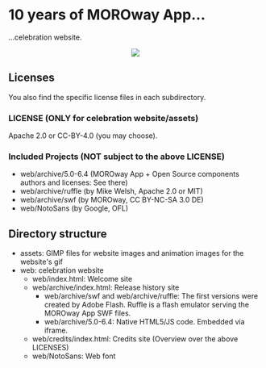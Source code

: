 # 10 years of MOROway App…

…celebration website.

<div style="text-align: center"><img src="10years"></div>

## Licenses

You also find the specific license files in each subdirectory.

### LICENSE (ONLY for celebration website/assets)

Apache 2.0 or CC-BY-4.0 (you may choose).

### Included Projects (NOT subject to the above LICENSE)

* web/archive/5.0-6.4 (MOROway App + Open Source components authors and licenses: See there)
* web/archive/ruffle (by Mike Welsh, Apache 2.0 or MIT)
* web/archive/swf (by MOROway, CC BY-NC-SA 3.0 DE)
* web/NotoSans (by Google, OFL)

## Directory structure

* assets: GIMP files for website images and animation images for the website's gif
* web: celebration website
    * web/index.html: Welcome site
    * web/archive/index.html: Release history site
        * web/archive/swf and web/archive/ruffle: The first versions were created by Adobe Flash. Ruffle is a flash emulator serving the MOROway App SWF files.
        * web/archive/5.0-6.4: Native HTML5/JS code. Embedded via iframe.
    * web/credits/index.html: Credits site (Overview over the above LICENSES)
    * web/NotoSans: Web font